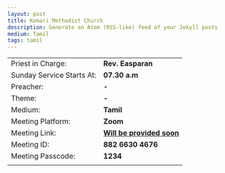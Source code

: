 ```yaml
---
layout: post
title: Komari Methodist Church
description: Generate an Atom (RSS-like) feed of your Jekyll posts
medium: Tamil
tags: tamil
---
```


|  |  |
|--|--|
| Priest in Charge: | **Rev. Easparan** |
| Sunday Service Starts At: | **07.30 a.m** |
| Preacher: | **-** |
| Theme: | **-** |
| Medium: | **Tamil** |
| Meeting Platform: | **Zoom** |
| Meeting Link: | **[Will be provided  soon]()** |
| Meeting ID: | **882 6630 4676** |
| Meeting Passcode: | **1234** |
|||